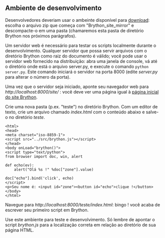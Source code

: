 Ambiente de desenvolvimento
---------------------------

Desenvolvedores deveriam usar o ambeinte disponível para
[download](https://bitbucket.org/olemis/brython/downloads): escolha o
arquivo zip que começa com "Brython\_site\_mirror" e descompacte-o em
uma pasta (chamaremos esta pasta de diretório Brython nos próximos
parágrafos).

Um servidor web é necessário para testar os scripts localmente durante
o desenvolvimento. Qualquer servidor que possa servir arquivos com o
diretório Brython como raiz do documento é válido; você pode usar o
servidor web fornecido na distribuição: abra uma janela de console, vá
até o diretório onde está o arquivo server.py, e execute o comando
`python server.py`. Este comando iniciará o servidor na porta 8000
(edite _server.py_ para alterar o número da porta).

Uma vez que o servidor seja iniciado, aponte seu navegador web para
_http://localhost:8000/site/_ : você deve ver uma página igual à
[página inicial do site Brython](http://www.brython.info).

Crie uma nova pasta (p.ex. "teste") no diretório Brython. Com um
editor de texto, crie um arquivo chamado _index.html_ com o conteúdo
abaixo e salve-o no diretório _teste_.

    <html>
    <head>
    <meta charset="iso-8859-1">
    <script src="../src/brython.js"></script>
    </head>
    <body onLoad="brython()">
    <script type="text/python">
    from browser import doc, win, alert
    
    def echo(ev):
        alert("Olá %s !" %doc["zone"].value)

    doc["echo"].bind('click', echo)
    </script>
    <p>Seu nome é: <input id="zone"><button id="echo">clique !</button>
    </body>
    </html>


Navegue para _http://localhost:8000/teste/index.html_: bingo ! você
acaba de escrever seu primeiro script em Brython.

Use este ambiente para teste e desenvolvimento. Só lembre de apontar o
script _brython.js_ para a localização correta em relação ao diretório
de sua página HTML.
